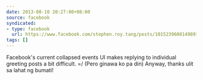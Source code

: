 ```yaml
---
date: 2013-08-10 20:27:00+08:00
source: facebook
syndicated:
- type: facebook
  url: https://www.facebook.com/stephen.roy.tang/posts/10152396081498912
tags: []
---
```


Facebook's current collapsed events UI makes replying to individual greeting posts a bit difficult. =/ (Pero ginawa ko pa din) Anyway, thanks ulit sa lahat ng bumati!